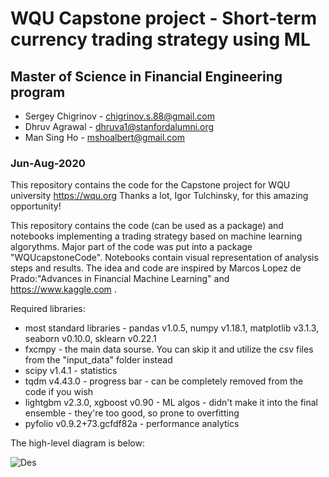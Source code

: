 # WQU Capstone project - Short-term currency trading strategy using ML
## Master of Science in Financial Engineering program

* Sergey Chigrinov - chigrinov.s.88@gmail.com
* Dhruv Agrawal -  dhruva1@stanfordalumni.org
* Man Sing Ho - mshoalbert@gmail.com

### Jun-Aug-2020

This repository contains the code for the Capstone project for WQU university https://wqu.org
Thanks a lot, Igor Tulchinsky, for this amazing opportunity!

This repository contains the code (can be used as a package) and notebooks implementing a trading strategy based on machine learning algorythms. Major part of the code was put into a package "WQUcapstoneCode". Notebooks contain visual representation of analysis steps and results. The idea and code are inspired by Marcos Lopez de Prado:"Advances in Financial Machine Learning" and https://www.kaggle.com .

Required libraries:
* most standard libraries - pandas v1.0.5, numpy v1.18.1, matplotlib v3.1.3, seaborn v0.10.0, sklearn v0.22.1
* fxcmpy - the main data sourse. You can skip it and utilize the csv files from the "input_data" folder instead
* scipy v1.4.1 - statistics
* tqdm v4.43.0 - progress bar - can be completely removed from the code if you wish
* lightgbm v2.3.0, xgboost v0.90 - ML algos - didn't make it into the final ensemble - they're too good, so prone to overfitting
* pyfolio v0.9.2+73.gcfdf82a - performance analytics

The high-level diagram is below:

![Des](https://github.com/schigrinov/capstone/blob/master/results/Diagram.PNG)
